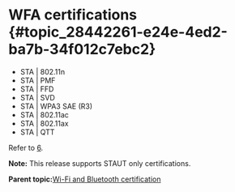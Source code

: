 # WFA certifications {#topic_28442261-e24e-4ed2-ba7b-34f012c7ebc2}

-   STA \| 802.11n
-   STA \| PMF
-   STA \| FFD
-   STA \| SVD
-   STA \| WPA3 SAE \(R3\)
-   STA \| 802.11ac
-   STA \| 802.11ax
-   STA \| QTT

Refer to [6](references.md#item_tn00066).

**Note:** This release supports STAUT only certifications.

**Parent topic:**[Wi-Fi and Bluetooth certification](../topics/wi-fi_and_bluetooth_certification_03.md)

